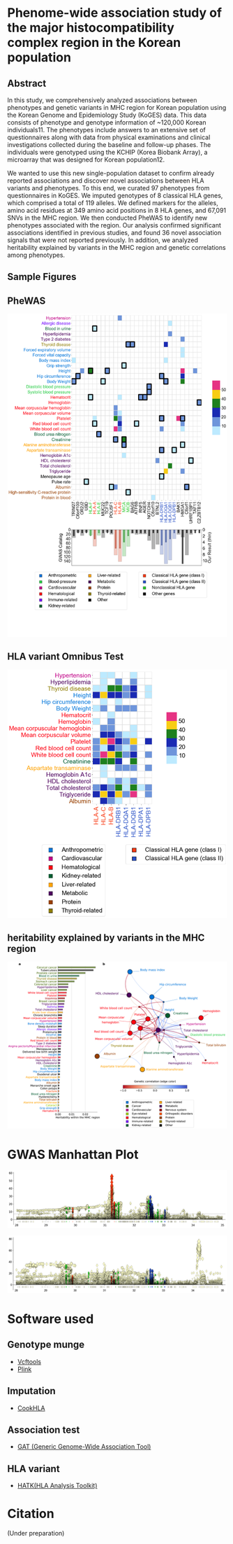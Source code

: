# Phenome-wide association study of the major histocompatibility complex region in the Korean population 


## Abstract

In this study, we comprehensively analyzed associations between phenotypes and genetic variants in MHC region for Korean population using the Korean Genome and Epidemiology Study (KoGES) data. This data consists of phenotype and genotype information of ~120,000 Korean individuals11. The phenotypes include answers to an extensive set of questionnaires along with data from physical examinations and clinical investigations collected during the baseline and follow-up phases. The individuals were genotyped using the KCHIP (Korea Biobank Array), a microarray that was designed for Korean population12. 

We wanted to use this new single-population dataset to confirm already reported associations and discover novel associations between HLA variants and phenotypes. To this end, we curated 97 phenotypes from questionnaires in KoGES. We imputed genotypes of 8 classical HLA genes, which comprised a total of 119 alleles. We defined markers for the alleles, amino acid residues at 349 amino acid positions in 8 HLA genes, and 67,091 SNVs in the MHC region. We then conducted PheWAS to identify new phenotypes associated with the region. Our analysis confirmed significant associations identified in previous studies, and found 36 novel association signals that were not reported previously. In addition, we analyzed heritability explained by variants in the MHC region and genetic correlations among phenotypes.

## Sample Figures

## PheWAS
![PheWAS](github_images/phewas.png)

## HLA variant Omnibus Test
![Omnibus](github_images/HLA_omnibus.png)

## heritability explained by variants in the MHC region
![h2](github_images/h2_uni_bivar.png)

# GWAS Manhattan Plot
![wbc](github_images/wbc.step_01.merge.manhattan.png)

![height](github_images/height.step_01.merge.manhattan.png)


# Software used

## Genotype munge
- [Vcftools](http://vcftools.sourceforge.net/)
- [Plink](www.cog-genomics.org/plink/2.0/)

## Imputation
- [CookHLA]()

## Association test
- [GAT (Generic Genome-Wide Association Tool)](https://github.com/ch6845/GAT)


## HLA variant
- [HATK(HLA Analysis Toolkit)](https://github.com/WansonChoi/HATK)

# Citation
(Under preparation)
